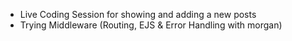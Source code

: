 + Live Coding Session for showing and adding a new posts
+ Trying Middleware (Routing, EJS & Error Handling with morgan)
